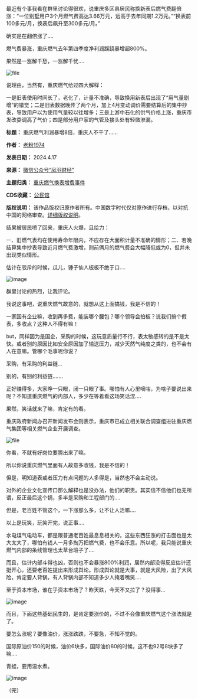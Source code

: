 最近有个事我看在群里讨论得很欢，说重庆多区县居民称换新表后燃气费翻倍涨：“一位别墅用户3个月燃气费高达3.66万元，远高于去年同期1.2万元。”“换表前100多元/月，换表后飙升至300多元/月。”


确实是在翻倍涨了….


燃气费暴涨，重庆燃气去年第四季度净利润蹊跷暴增超800%。


果然是一涨解千愁，一涨解千忧….


![file](https://chinadigitaltimes.net/chinese/files/2024/04/image-1713353354003.png)


说理由，当然有，重庆燃气给过四大解释：


一是旧表使用时间长了，老化了，计量不准确，导致换用新表后出现了“用气量剧增”的错觉；二是旧表数据晚传了两个月，加上4月变动调价需要结算后的集中抄表，导致用户以为使用气量较以往增多；三是上游中石化的供气价格上涨，重庆市发改委调高了气价；四是部分用户家的气管及接头处有轻微渗漏。




**标题：** 重庆燃气利润暴增8倍，重庆人不干了……  

**作者：** [老粉1974](https://chinadigitaltimes.net/space/凤羽财经)  

**发表日期：** 2024.4.17  

**来源：** [微信公众号“凤羽财经”](https://web.archive.org/web/https://mp.weixin.qq.com/s/dYaUO4LJ9yfimCgoiGZY3g)  

**主题归类：** [重庆燃气换表增费事件](https://chinadigitaltimes.net/space/重庆燃气换表增费事件)  

**CDS收藏：** [公民馆](https://chinadigitaltimes.net/space/%E5%85%AC%E6%B0%91%E9%A6%86)  

**版权说明：** 该作品版权归原作者所有。中国数字时代仅对原作进行存档，以对抗中国的网络审查。[详细版权说明](https://chinadigitaltimes.net/chinese/copyright)。


结果被居民喷了回来，重庆人火爆，且给力：


一、旧燃气表均在使用寿命年限内，不应存在大面积计量不准确的情形；二、若晚结算集中抄表导致近月燃气费激增，则前俩月的燃气费会大幅降低或为0，但并未出现类似情形。


估计在驳斥的时候，瓜儿，锤子仙人板板不绝于口….


![image](https://chinadigitaltimes.net/chinese/files/2024/04/post-706945-661fb3910e679.png)


群里讨论的热烈，让我评论。


我说这事吧，说重庆燃气故意的，就想从这上面搞钱，我是不信的！


一家国有企业嘛，收到再多费，能装哪个腰包？哪个领导会拍板？说我们搞个假表，多收点？这种人不得有嘛！


but，同样因为是国企，采购的时候，这玩意质量行不行，表太敏感转的是不是太快。或者别的原因比如安全原因加了输送压力，减少天然气纯度之类的，也不会有人在意嘛。管哪个毛事呢你说？


采购，有采购的利益链…


别的，有别的利益链…….


正好赚得多，大家睁一只眼，闭一只眼了事。哪怕有人心里嘀咕，为啥子要说出来呢？不知道重庆燃气的内部人，多少在等着看这场笑话涅….


果然，笑话就来了嘛，肯定有的看。


重庆政府新闻办召开新闻发布会则表示，重庆市已成立相关联合调查组进驻重庆燃气集团等相关燃气企业开展调查。


![file](https://chinadigitaltimes.net/chinese/files/2024/04/image-1713353233897.png)


你看，不就有好岗位要腾出来了嘛。‍


所以你说重庆燃气里面有人故意多收钱，我是不信的！


但是，明知道表或者压力有点问题的人多得是，当然也不会主动说。


对外的企业文化宣传口那么解释也是没办法，他们的职责。其实信不信他们也无所谓，反正最后这个锅，多半是采购和工程部门的….


但是，老百姓不管这个，一下涨那么多，让不让人活嘛….


以上是玩笑，玩笑开完，说正事….


水电煤气电动车，都是跟普通老百姓最息息相关的，这些东西狂涨的打击面也是太大太大了，哪怕有钱人一月多掏万把燃气费，也不会乐意。所以呢，我只能说重庆燃气内部的条线管理也太草台班子了….


而且，估计内部斗得也凶，否则也不会暴涨800%利润，居然内部没得反应估计还挺开心，还要老百姓提出来形成舆论。形成舆论就是大事，就是大风险，出了大风险，肯定要人背锅，有人背锅内部不知道多少人掩着嘴笑….


至于资本市场，谁在乎资本市场了？昨天跌，今天不又拉了？没得事…


![image](https://chinadigitaltimes.net/chinese/files/2024/04/post-706945-661fb391158ba.png)


而且，下面这些基础民生的，是肯定要涨价的，不过不会像重庆燃气这个涨法就是了。


要怎么涨呢？要像油价，涨涨跌跌，不要急，不知不觉的。


国际原油价150的时候，油价6块多，国际油价80的时候，这不也92号8块多了嘛….


青蛙，要用温水煮。


![image](https://chinadigitaltimes.net/chinese/files/2024/04/post-706945-661fb3911cbee.)


（完）

